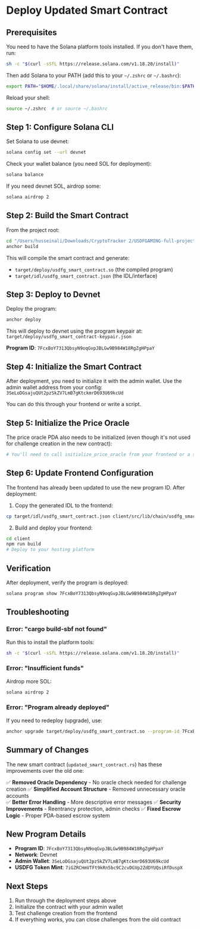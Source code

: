 # Deploy Updated Smart Contract

## Prerequisites

You need to have the Solana platform tools installed. If you don't have them, run:

```bash
sh -c "$(curl -sSfL https://release.solana.com/v1.18.20/install)"
```

Then add Solana to your PATH (add this to your `~/.zshrc` or `~/.bashrc`):
```bash
export PATH="$HOME/.local/share/solana/install/active_release/bin:$PATH"
```

Reload your shell:
```bash
source ~/.zshrc  # or source ~/.bashrc
```

## Step 1: Configure Solana CLI

Set Solana to use devnet:
```bash
solana config set --url devnet
```

Check your wallet balance (you need SOL for deployment):
```bash
solana balance
```

If you need devnet SOL, airdrop some:
```bash
solana airdrop 2
```

## Step 2: Build the Smart Contract

From the project root:

```bash
cd "/Users/husseinali/Downloads/CryptoTracker 2/USDFGAMING-full-project/USDFG GitHub/usdfg-site"
anchor build
```

This will compile the smart contract and generate:
- `target/deploy/usdfg_smart_contract.so` (the compiled program)
- `target/idl/usdfg_smart_contract.json` (the IDL/interface)

## Step 3: Deploy to Devnet

Deploy the program:

```bash
anchor deploy
```

This will deploy to devnet using the program keypair at:
`target/deploy/usdfg_smart_contract-keypair.json`

**Program ID**: `7FcxBoY7313QbsyN9oqGvpJBLGw9B984W18RgZgHPpaY`

## Step 4: Initialize the Smart Contract

After deployment, you need to initialize it with the admin wallet. Use the admin wallet address from your config:
`3SeLoDGsajuQUt2pzSkZV7LmB7gKtckmrD693U69kcUd`

You can do this through your frontend or write a script.

## Step 5: Initialize the Price Oracle

The price oracle PDA also needs to be initialized (even though it's not used for challenge creation in the new contract):

```bash
# You'll need to call initialize_price_oracle from your frontend or a script
```

## Step 6: Update Frontend Configuration

The frontend has already been updated to use the new program ID. After deployment:

1. Copy the generated IDL to the frontend:
```bash
cp target/idl/usdfg_smart_contract.json client/src/lib/chain/usdfg_smart_contract.json
```

2. Build and deploy your frontend:
```bash
cd client
npm run build
# Deploy to your hosting platform
```

## Verification

After deployment, verify the program is deployed:

```bash
solana program show 7FcxBoY7313QbsyN9oqGvpJBLGw9B984W18RgZgHPpaY
```

## Troubleshooting

### Error: "cargo build-sbf not found"

Run this to install the platform tools:
```bash
sh -c "$(curl -sSfL https://release.solana.com/v1.18.20/install)"
```

### Error: "Insufficient funds"

Airdrop more SOL:
```bash
solana airdrop 2
```

### Error: "Program already deployed"

If you need to redeploy (upgrade), use:
```bash
anchor upgrade target/deploy/usdfg_smart_contract.so --program-id 7FcxBoY7313QbsyN9oqGvpJBLGw9B984W18RgZgHPpaY
```

## Summary of Changes

The new smart contract (`updated_smart_contract.rs`) has these improvements over the old one:

✅ **Removed Oracle Dependency** - No oracle check needed for challenge creation
✅ **Simplified Account Structure** - Removed unnecessary oracle accounts  
✅ **Better Error Handling** - More descriptive error messages
✅ **Security Improvements** - Reentrancy protection, admin checks
✅ **Fixed Escrow Logic** - Proper PDA-based escrow system

## New Program Details

- **Program ID**: `7FcxBoY7313QbsyN9oqGvpJBLGw9B984W18RgZgHPpaY`
- **Network**: Devnet
- **Admin Wallet**: `3SeLoDGsajuQUt2pzSkZV7LmB7gKtckmrD693U69kcUd`
- **USDFG Token Mint**: `7iGZRCHmVTFt9kRn5bc9C2cvDGVp2ZdDYUQsiRfDuspX`

## Next Steps

1. Run through the deployment steps above
2. Initialize the contract with your admin wallet
3. Test challenge creation from the frontend
4. If everything works, you can close challenges from the old contract

